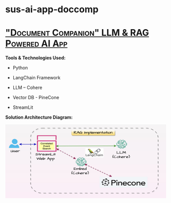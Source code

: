 # sus-ai-app-doccomp

# <span class="smallcaps"><u>"Document Companion" LLM & RAG Powered AI App</u></span>

**Tools & Technologies Used:**

- Python

- LangChain Framework

- LLM – Cohere

- Vector DB - PineCone

- StreamLit

**Solution Architecture Diagram:**

<img src="./media/image1.jpg" style="width:6.26806in;height:2.40764in"
alt="A diagram of a server Description automatically generated" />

